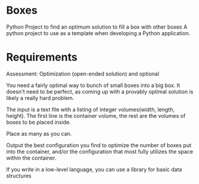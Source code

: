 # Boxes
Python Project to find an optimum solution to fill a box with other boxes
A python project to use as a template when developing a Python application.

# Requirements

Assessment: Optimization (open-ended solution) and optional

You need a fairly optimal way to bunch of small boxes into a big box.  It doesn't need to be perfect, as coming up with a provably optimal solution is likely a really hard problem.

The input is a text file with a listing of integer volumes(width, length, height).  The first line is the container volume, the rest are the volumes of boxes to be placed inside.

Place as many as you can.

Output the best configuration you find to optimize the number of boxes put into the container, and/or the configuration that most fully utilizes the space within the container.

If you write in a low-level language, you can use a library for basic data structures
